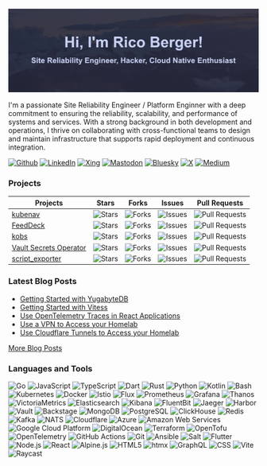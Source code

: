 ![Header](./templates/assets/img/header.jpg)

I'm a passionate Site Reliability Engineer / Platform Enginner with a deep
commitment to ensuring the reliability, scalability, and performance of systems
and services. With a strong background in both development and operations, I
thrive on collaborating with cross-functional teams to design and maintain
infrastructure that supports rapid deployment and continuous integration.

[![Github](https://img.shields.io/badge/GitHub-181717.svg?&style=for-the-badge&logo=GitHub&logoColor=white)](https://github.com/ricoberger)
[![LinkedIn](https://img.shields.io/badge/LinkedIn-%230077B5.svg?&style=for-the-badge&logo=LinkedIn&logoColor=white)](https://www.linkedin.com/in/ricoberger/)
[![Xing](https://img.shields.io/badge/Xing-006567.svg?&style=for-the-badge&logo=Xing&logoColor=white)](https://www.xing.com/profile/Rico_Berger5)
[![Mastodon](https://img.shields.io/badge/Mastodon-6364FF.svg?&style=for-the-badge&logo=Mastodon&logoColor=white)](https://hachyderm.io/@ricoberger)
[![Bluesky](https://img.shields.io/badge/Bluesky-0285FF.svg?&style=for-the-badge&logo=Bluesky&logoColor=white)](https://bsky.app/profile/ricoberger.bsky.social)
[![X](https://img.shields.io/badge/X-000000.svg?&style=for-the-badge&logo=X&logoColor=white)](https://twitter.com/rico_berger)
[![Medium](https://img.shields.io/badge/Medium-000000.svg?&style=for-the-badge&logo=Medium&logoColor=white)](https://medium.com/@ricoberger)

### Projects

| Projects                                                                       | Stars                                                                                                               | Forks                                                                                                               | Issues                                                                                                                | Pull Requests                                                                                                                   |
| ------------------------------------------------------------------------------ | ------------------------------------------------------------------------------------------------------------------- | ------------------------------------------------------------------------------------------------------------------- | --------------------------------------------------------------------------------------------------------------------- | ------------------------------------------------------------------------------------------------------------------------------- |
| [kubenav](https://github.com/kubenav/kubenav)                                  | ![Stars](https://img.shields.io/github/stars/kubenav/kubenav?style=flat-square&labelColor=343b41)                   | ![Forks](https://img.shields.io/github/forks/kubenav/kubenav?style=flat-square&labelColor=343b41)                   | ![Issues](https://img.shields.io/github/issues/kubenav/kubenav?style=flat-square&labelColor=343b41)                   | ![Pull Requests](https://img.shields.io/github/issues-pr/kubenav/kubenav?style=flat-square&labelColor=343b41)                   |
| [FeedDeck](https://github.com/feeddeck/feeddeck)                               | ![Stars](https://img.shields.io/github/stars/feeddeck/feeddeck?style=flat-square&labelColor=343b41)                 | ![Forks](https://img.shields.io/github/forks/feeddeck/feeddeck?style=flat-square&labelColor=343b41)                 | ![Issues](https://img.shields.io/github/issues/feeddeck/feeddeck?style=flat-square&labelColor=343b41)                 | ![Pull Requests](https://img.shields.io/github/issues-pr/feeddeck/feeddeck?style=flat-square&labelColor=343b41)                 |
| [kobs](https://github.com/kobsio/kobs)                                         | ![Stars](https://img.shields.io/github/stars/kobsio/kobs?style=flat-square&labelColor=343b41)                       | ![Forks](https://img.shields.io/github/forks/kobsio/kobs?style=flat-square&labelColor=343b41)                       | ![Issues](https://img.shields.io/github/issues/kobsio/kobs?style=flat-square&labelColor=343b41)                       | ![Pull Requests](https://img.shields.io/github/issues-pr/kobsio/kobs?style=flat-square&labelColor=343b41)                       |
| [Vault Secrets Operator](https://github.com/ricoberger/vault-secrets-operator) | ![Stars](https://img.shields.io/github/stars/ricoberger/vault-secrets-operator?style=flat-square&labelColor=343b41) | ![Forks](https://img.shields.io/github/forks/ricoberger/vault-secrets-operator?style=flat-square&labelColor=343b41) | ![Issues](https://img.shields.io/github/issues/ricoberger/vault-secrets-operator?style=flat-square&labelColor=343b41) | ![Pull Requests](https://img.shields.io/github/issues-pr/ricoberger/vault-secrets-operator?style=flat-square&labelColor=343b41) |
| [script_exporter](https://github.com/ricoberger/script_exporter)               | ![Stars](https://img.shields.io/github/stars/ricoberger/script_exporter?style=flat-square&labelColor=343b41)        | ![Forks](https://img.shields.io/github/forks/ricoberger/script_exporter?style=flat-square&labelColor=343b41)        | ![Issues](https://img.shields.io/github/issues/ricoberger/script_exporter?style=flat-square&labelColor=343b41)        | ![Pull Requests](https://img.shields.io/github/issues-pr/ricoberger/script_exporter?style=flat-square&labelColor=343b41)        |

### Latest Blog Posts

- [Getting Started with YugabyteDB](https://ricoberger.de/blog/posts/getting-started-with-yugabytedb/)
- [Getting Started with Vitess](https://ricoberger.de/blog/posts/getting-started-with-vitess/)
- [Use OpenTelemetry Traces in React Applications](https://ricoberger.de/blog/posts/use-opentelemetry-traces-in-react-applications/)
- [Use a VPN to Access your Homelab](https://ricoberger.de/blog/posts/use-a-vpn-to-access-your-homelab/)
- [Use Cloudflare Tunnels to Access your Homelab](https://ricoberger.de/blog/posts/use-cloudflare-tunnels-to-access-your-homelab/)

[More Blog Posts](https://ricoberger.de/blog/)

### Languages and Tools

![Go](https://img.shields.io/badge/-Go-00ADD8?style=flat-square&logo=Go&logoColor=white)
![JavaScript](https://img.shields.io/badge/-JavaScript-F7DF1E?style=flat-square&logo=JavaScript&logoColor=white)
![TypeScript](https://img.shields.io/badge/-TypeScript-3178C6?style=flat-square&logo=TypeScript&logoColor=white)
![Dart](https://img.shields.io/badge/-Dart-0175C2?style=flat-square&logo=Dart&logoColor=white)
![Rust](https://img.shields.io/badge/-Rust-000000?style=flat-square&logo=Rust&logoColor=white)
![Python](https://img.shields.io/badge/-Python-3776AB?style=flat-square&logo=Python&logoColor=white)
![Kotlin](https://img.shields.io/badge/-Kotlin-7F52FF?style=flat-square&logo=Kotlin&logoColor=white)
![Bash](https://img.shields.io/badge/-Bash-4EAA25?style=flat-square&logo=GNUBash&logoColor=white)
![Kubernetes](https://img.shields.io/badge/-Kubernetes-326CE5?style=flat-square&logo=Kubernetes&logoColor=white)
![Docker](https://img.shields.io/badge/-Docker-2496ED?style=flat-square&logo=Docker&logoColor=white)
![Istio](https://img.shields.io/badge/-Istio-466BB0?style=flat-square&logo=Istio&logoColor=white)
![Flux](https://img.shields.io/badge/-Flux-5468FF?style=flat-square&logo=Flux&logoColor=white)
![Prometheus](https://img.shields.io/badge/-Prometheus-E6522C?style=flat-square&logo=Prometheus&logoColor=white)
![Grafana](https://img.shields.io/badge/-Grafana-F46800?style=flat-square&logo=Grafana&logoColor=white)
![Thanos](https://img.shields.io/badge/-Thanos-6D41FF?style=flat-square&logo=Thanos&logoColor=white)
![VictoriaMetrics](https://img.shields.io/badge/-VictoriaMetrics-621773?style=flat-square&logo=VictoriaMetrics&logoColor=white)
![Elasticsearch](https://img.shields.io/badge/-Elasticsearch-005571?style=flat-square&logo=Elasticsearch&logoColor=white)
![Kibana](https://img.shields.io/badge/-Kibana-005571?style=flat-square&logo=Kibana&logoColor=white)
![FluentBit](https://img.shields.io/badge/-FluentBit-49BDA5?style=flat-square&logo=FluentBit&logoColor=white)
![Jaeger](https://img.shields.io/badge/-Jaeger-66CFE3?style=flat-square&logo=Jaeger&logoColor=white)
![Harbor](https://img.shields.io/badge/-Harbor-60B932?style=flat-square&logo=Harbor&logoColor=white)
![Vault](https://img.shields.io/badge/-Vault-FFEC6E?style=flat-square&logo=Vault&logoColor=white)
![Backstage](https://img.shields.io/badge/-Backstage-9BF0E1?style=flat-square&logo=Backstage&logoColor=white)
![MongoDB](https://img.shields.io/badge/-MongoDB-47A248?style=flat-square&logo=MongoDB&logoColor=white)
![PostgreSQL](https://img.shields.io/badge/-PostgreSQL-4169E1?style=flat-square&logo=PostgreSQL&logoColor=white)
![ClickHouse](https://img.shields.io/badge/-ClickHouse-FFCC01?style=flat-square&logo=ClickHouse&logoColor=white)
![Redis](https://img.shields.io/badge/-Redis-FF4438?style=flat-square&logo=Redis&logoColor=white)
![Kafka](https://img.shields.io/badge/-Kafka-231F20?style=flat-square&logo=ApacheKafka&logoColor=white)
![NATS](https://img.shields.io/badge/-NATS-27AAE1?style=flat-square&logo=NATS.io&logoColor=white)
![Cloudflare](https://img.shields.io/badge/-Cloudflare-F38020?style=flat-square&logo=Cloudflare&logoColor=white)
![Azure](https://img.shields.io/badge/-Azure-069AF3?style=flat-square&logo=Azure&logoColor=white)
![Amazon Web Services](https://img.shields.io/badge/-Amazon_Web_Services-232F3E?style=flat-square&logo=AmazonWebServices&logoColor=white)
![Google Cloud Platform](https://img.shields.io/badge/-Google_Cloud_Platform-1a73e8?style=flat-square&logo=GoogleCloud&logoColor=white)
![DigitalOcean](https://img.shields.io/badge/-DigitalOcean-0080FF?style=flat-square&logo=DigitalOcean&logoColor=white)
![Terraform](https://img.shields.io/badge/-Terraform-844FBA?style=flat-square&logo=Terraform&logoColor=white)
![OpenTofu](https://img.shields.io/badge/-OpenTofu-FFDA18?style=flat-square&logo=OpenTofu&logoColor=white)
![OpenTelemetry](https://img.shields.io/badge/-OpenTelemetry-000000?style=flat-square&logo=OpenTelemetry&logoColor=white)
![GitHub Actions](https://img.shields.io/badge/-GitHub_Actions-2088FF?style=flat-square&logo=GitHubActions&logoColor=white)
![Git](https://img.shields.io/badge/-Git-F05032?style=flat-square&logo=Git&logoColor=white)
![Ansible](https://img.shields.io/badge/-Ansible-EE0000?style=flat-square&logo=Ansible&logoColor=white)
![Salt](https://img.shields.io/badge/-Salt-57BCAD?style=flat-square&logo=SaltProject&logoColor=white)
![Flutter](https://img.shields.io/badge/-Flutter-02569B?style=flat-square&logo=Flutter&logoColor=white)
![Node.js](https://img.shields.io/badge/-Node.js-5FA04E?style=flat-square&logo=Node.js&logoColor=white)
![React](https://img.shields.io/badge/-React-61DAFB?style=flat-square&logo=React&logoColor=white)
![Alpine.js](https://img.shields.io/badge/-Alpine.js-8BC0D0?style=flat-square&logo=Alpine.js&logoColor=white)
![HTML5](https://img.shields.io/badge/-HTML5-E34F26?style=flat-square&logo=HTML5&logoColor=white)
![htmx](https://img.shields.io/badge/-htmx-3366CC?style=flat-square&logo=htmx&logoColor=white)
![GraphQL](https://img.shields.io/badge/-GraphQL-E10098?style=flat-square&logo=GraphQL&logoColor=white)
![CSS](https://img.shields.io/badge/-CSS-663399?style=flat-square&logo=CSS&logoColor=white)
![Vite](https://img.shields.io/badge/-Vite-646CFF?style=flat-square&logo=Vite&logoColor=white)
![Raycast](https://img.shields.io/badge/-Raycast-FF6363?style=flat-square&logo=Raycast&logoColor=white)
